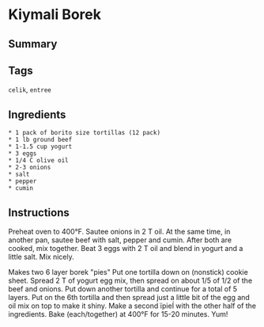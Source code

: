 # Kiymali Borek

## Summary

## Tags

`celik`, `entree`

## Ingredients

    * 1 pack of borito size tortillas (12 pack)
    * 1 lb ground beef
    * 1-1.5 cup yogurt
    * 3 eggs
    * 1/4 C olive oil
    * 2-3 onions
    * salt
    * pepper
    * cumin

## Instructions

Preheat oven to 400°F. Sautee onions in 2 T oil. At the same time, in another pan, sautee beef with salt, pepper and cumin. After both are cooked, mix together. Beat 3 eggs with 2 T oil and blend in yogurt and a little salt. Mix nicely.

Makes two 6 layer borek "pies" Put one tortilla down on (nonstick) cookie sheet. Spread 2 T of yogurt egg mix, then spread on about 1/5 of 1/2 of the beef and onions. Put down another tortilla and continue for a total of 5 layers. Put on the 6th tortilla and then spread just a little bit of the egg and oil mix on top to make it shiny. Make a second ïpieÍ with the other half of the ingredients. Bake (each/together) at 400°F for 15-20 minutes. Yum!
